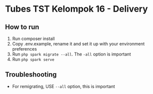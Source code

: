 # Tubes TST Kelompok 16 - Delivery

## How to run

1. Run composer install
2. Copy .env.example, rename it and set it up with your environment preferences
3. Run `php spark migrate --all`. The `-all` option is important
4. Run `php spark serve`

## Troubleshooting

* For remigrating, USE `--all` option, this is important
